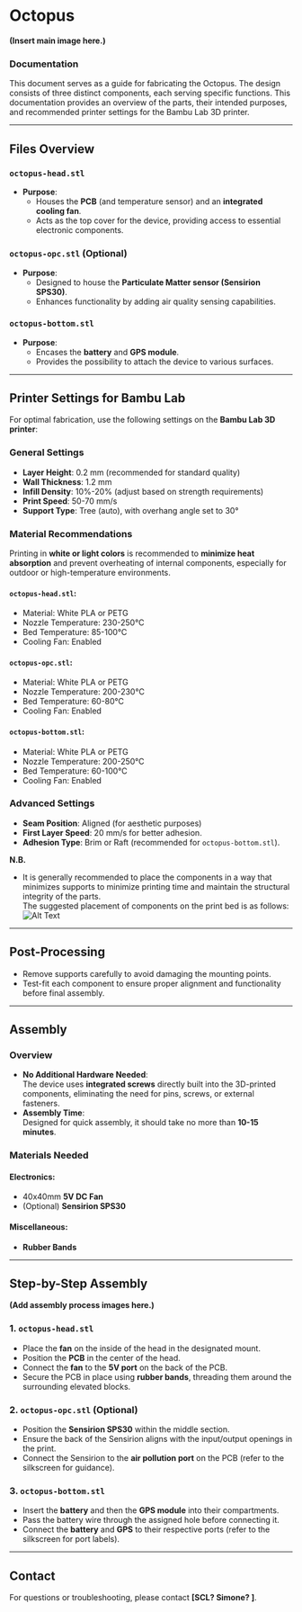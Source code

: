 # **Octopus**
**(Insert main image here.)**



### **Documentation**

This document serves as a guide for fabricating the Octopus. The design consists of three distinct components, each serving specific functions. This documentation provides an overview of the parts, their intended purposes, and recommended printer settings for the Bambu Lab 3D printer.   

---

## **Files Overview**

### `octopus-head.stl`
- **Purpose**:  
  - Houses the **PCB** (and temperature sensor) and an **integrated cooling fan**.  
  - Acts as the top cover for the device, providing access to essential electronic components.

### `octopus-opc.stl` (Optional)
- **Purpose**:  
  - Designed to house the **Particulate Matter sensor (Sensirion SPS30)**.  
  - Enhances functionality by adding air quality sensing capabilities.

### `octopus-bottom.stl`
- **Purpose**:  
  - Encases the **battery** and **GPS module**.  
  - Provides the possibility to attach the device to various surfaces.


---


## **Printer Settings for Bambu Lab**

For optimal fabrication, use the following settings on the **Bambu Lab 3D printer**:

### **General Settings**
- **Layer Height**: 0.2 mm (recommended for standard quality)  
- **Wall Thickness**: 1.2 mm  
- **Infill Density**: 10%-20% (adjust based on strength requirements)  
- **Print Speed**: 50-70 mm/s  
- **Support Type**: Tree (auto), with overhang angle set to 30°  

### **Material Recommendations**
Printing in **white or light colors** is recommended to **minimize heat absorption** and prevent overheating of internal components, especially for outdoor or high-temperature environments.

#### `octopus-head.stl`:
- Material: White PLA or PETG  
- Nozzle Temperature: 230-250°C  
- Bed Temperature: 85-100°C  
- Cooling Fan: Enabled  

#### `octopus-opc.stl`:
- Material: White PLA or PETG  
- Nozzle Temperature: 200-230°C  
- Bed Temperature: 60-80°C  
- Cooling Fan: Enabled  

#### `octopus-bottom.stl`:
- Material: White PLA or PETG  
- Nozzle Temperature: 200-250°C  
- Bed Temperature: 60-100°C  
- Cooling Fan: Enabled  

### **Advanced Settings**
- **Seam Position**: Aligned (for aesthetic purposes)  
- **First Layer Speed**: 20 mm/s for better adhesion.  
- **Adhesion Type**: Brim or Raft (recommended for `octopus-bottom.stl`).  

**N.B.**
- It is generally recommended to place the components in a way that minimizes supports to minimize printing time and maintain the structural integrity of the parts.  
The suggested placement of components  on the print bed is as follows: 
![Alt Text]([https://ibb.co/WvyyZPs])




---

## **Post-Processing**
- Remove supports carefully to avoid damaging the mounting points.  
- Test-fit each component to ensure proper alignment and functionality before final assembly.  


---


## **Assembly**

### **Overview**
- **No Additional Hardware Needed**:  
  The device uses **integrated screws** directly built into the 3D-printed components, eliminating the need for pins, screws, or external fasteners.  
- **Assembly Time**:  
  Designed for quick assembly, it should take no more than **10-15 minutes**.  

### **Materials Needed**
#### **Electronics**:
- 40x40mm **5V DC Fan**  
- (Optional) **Sensirion SPS30**  

#### **Miscellaneous**:
- **Rubber Bands**


---


## **Step-by-Step Assembly**

**(Add assembly process images here.)**


### **1. `octopus-head.stl`**
- Place the **fan** on the inside of the head in the designated mount.  
- Position the **PCB** in the center of the head.  
- Connect the **fan** to the **5V port** on the back of the PCB.  
- Secure the PCB in place using **rubber bands**, threading them around the surrounding elevated blocks.

### **2. `octopus-opc.stl` (Optional)**
- Position the **Sensirion SPS30** within the middle section.  
- Ensure the back of the Sensirion aligns with the input/output openings in the print.  
- Connect the Sensirion to the **air pollution port** on the PCB (refer to the silkscreen for guidance).  

### **3. `octopus-bottom.stl`**
- Insert the **battery** and then the **GPS module** into their compartments.  
- Pass the battery wire through the assigned hole before connecting it.  
- Connect the **battery** and **GPS** to their respective ports (refer to the silkscreen for port labels).  


---

## **Contact**
For questions or troubleshooting, please contact **[SCL? Simone? ]**.
